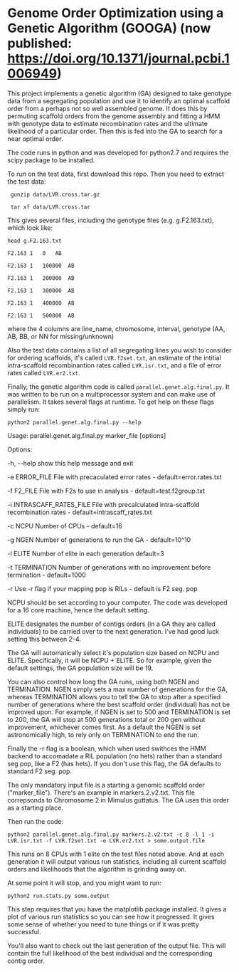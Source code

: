 # Genome Order Optimization using a Genetic Algorithm (GOOGA) (now published: https://doi.org/10.1371/journal.pcbi.1006949)


This project implements a genetic algorithm (GA) designed to take genotype data from a segregating population and use it to identify an optimal scaffold order from a perhaps not so well assembled genome.
It does this by permuting scaffold orders from the genome assembly and fitting a HMM with genotype data to estimate recombination rates and the ultimate likelihood of a particular order.  Then this is fed into the GA to search for a near optimal order.

The code runs in python and was developed for python2.7 and requires the scipy package to be installed.

To run on the test data, first download this repo.  Then you need to extract the test data:

` gunzip data/LVR.cross.tar.gz` 

` tar xf data/LVR.cross.tar` 

This gives several files, including the genotype files (e.g. g.F2.163.txt), which look like:

`head g.F2.163.txt`

`F2.163	1	0	AB`

`F2.163	1	100000	AB`

`F2.163	1	200000	AB`

`F2.163	1	300000	AB`

`F2.163	1	400000	AB`

`F2.163	1	500000	AB`


where the 4 columns are line_name, chromosome, interval, genotype (AA, AB, BB, or NN for missing/unknown)

Also the test data contains a list of all segregating lines you wish to consider for ordering scaffolds, it's called `LVR.f2set.txt`, an estimate of the intitial intra-scaffold recombinantion rates called `LVR.isr.txt`, and a file of error rates called `LVR.er2.txt`.

Finally, the genetic algorithm code is called `parallel.genet.alg.final.py`. It was written to be run on a multiprocessor system and can make use of parallelism.  It takes several flags at runtime.  To get help on these flags simply run:

`python2 parallel.genet.alg.final.py --help`

Usage: parallel.genet.alg.final.py marker_file [options]


Options:

  -h, --help            show this help message and exit

  -e ERROR_FILE         File with precaculated error rates -
                        default=error.rates.txt
                        
  -f F2_FILE            File with F2s to use in analysis -
                        default=test.f2group.txt
                        
  -i INTRASCAFF_RATES_FILE
                        File with precalculated intra-scaffold recombination
                        rates - default=intrascaff_rates.txt
                        
  -c NCPU               Number of CPUs - default=16
  
  -g NGEN               Number of generations to run the GA - default=10^10
  
  -l ELITE              Number of elite in each generation default=3
  
  -t TERMINATION        Number of generations with no improvement before
                        termination - default=1000 
  
  -r                    Use -r flag if your mapping pop is RILs - default is
                        F2 seg. pop


NCPU should be set according to your computer.  The code was developed for a 16 core machine, hence the default setting.    

ELITE designates the number of contigs orders (in a GA they are called individuals) to be carried over to the next generation.  I've had good luck setting this between 2-4.

The GA will automatically select it's population size based on NCPU and ELITE. Specifically, it will be NCPU + ELITE.  So for example, given the default settings, the GA population size will be 19.

You can also control how long the GA runs, using both NGEN and TERMINATION.  NGEN simply sets a max number of generations for the GA, whereas TERMINATION allows you to tell the GA to stop after a specified number of generations where the best scaffold order (individual) has not be improved upon. For example, if NGEN is set to 500 and TERMINATION is set to 200, the GA will stop at 500 generations total or 200 gen without improvement, whichever comes first.  As a default the NGEN is set astronomically high, to rely only on TERMINATION to end the run.

Finally the -r flag is a boolean, which when used swithces the HMM backend to accomadate a RIL population (no hets) rather than a standard seg pop, like a F2 (has hets).  If you don't use this flag, the GA defaults to standard F2 seg. pop.

The only mandatory input file is a starting a genomic scaffold order ("marker_file").  There's an example in markers.2.v2.txt.  This file correpsonds to Chromosome 2 in Mimulus guttatus.  The GA uses this order as a starting place.

Then run the code:

`python2 parallel.genet.alg.final.py markers.2.v2.txt -c 8 -l 1 -i LVR.isr.txt -f LVR.f2set.txt -e LVR.er2.txt > some.output.file`

This runs on 8 CPUs with 1 elite on the test files noted above. And at each generation it will output various run statistics, including all current scaffold orders and likelihoods that the algorithm is grinding away on.

At some point it will stop, and you might want to run:

`python2 run.stats.py some.output`

This step requires that you have the matplotlib package installed.  It gives a plot of various run statistics so you can see how it progressed.  It gives some sense of whether you need to tune things or if it was pretty successful.

You'll also want to check out the last generation of the output file.  This will contain the full likelihood of the best individual and the corresponding contig order.
